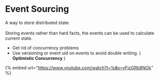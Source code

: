 # Event Sourcing

A way to store distributed state.\
\
Storing events rather than hard facts, the events can be used to calculate current state.

* Get rid of concurrency problems
* Use versioning or event uid on events to avoid double writing. ( **Optimistic Concurrency** )

{% embed url="https://www.youtube.com/watch?t=1s&v=yFjzGRb8NOk" %}
